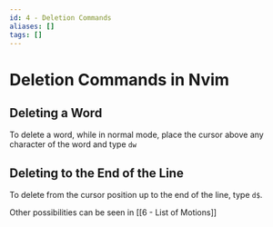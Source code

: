 ```yaml
---
id: 4 - Deletion Commands
aliases: []
tags: []
---
```

# Deletion Commands in Nvim

## Deleting a Word

To delete a word, while in normal mode, place the cursor above any character of the word and type `dw`

## Deleting to the End of the Line

To delete from the cursor position up to the end of the line, type `d$`.


Other possibilities can be seen in [[6 - List of Motions]]
